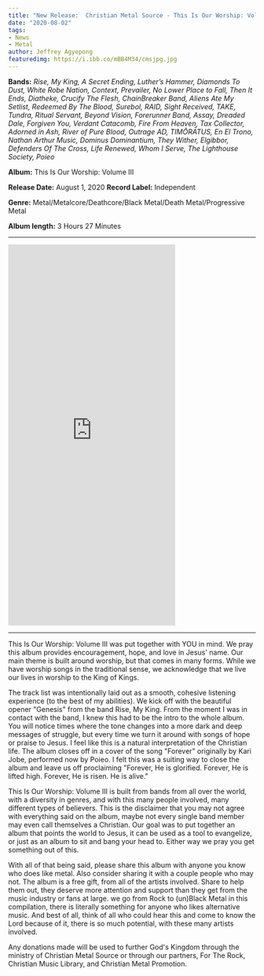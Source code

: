 ```yaml
---
title: "New Release:  Christian Metal Source - This Is Our Worship: Volume III"
date: "2020-08-02"
tags:
- News
- Metal
author: Jeffrey Agyepong
featuredimg: https://i.ibb.co/mBB4M34/cmsjpg.jpg
---
```


**Bands:** _Rise, My King, A Secret Ending, Luther’s Hammer, Diamonds To Dust, White Robe Nation, Context, Prevailer, No Lower Place to Fall, Then It Ends, Diatheke, Crucify The Flesh, ChainBreaker Band, Aliens Ate My Setlist, Redeemed By The Blood, Surebol, RAID, Sight Received, TAKE, Tundra, Ritual Servant, Beyond Vision, Forerunner Band, Assay, Dreaded Dale, Forgiven You, Verdant Catacomb, Fire From Heaven, Tax Collector, Adorned in Ash, River of Pure Blood, Outrage AD, TIMŌRĀTUS, En El Trono, Nathan Arthur Music, Dominus Dominantium, They Wither, Elgibbor, Defenders Of The Cross, Life Renewed, Whom I Serve, The Lighthouse Society, Poieo_

**Album:** This Is Our Worship: Volume III

**Release Date:** August 1, 2020 **Record Label:** Independent

**Genre:** Metal/Metalcore/Deathcore/Black Metal/Death Metal/Progressive Metal 

**Album length:** 3 Hours 27 Minutes

<hr>

<iframe style="border: 0; width: 340px; height: 776px;" src="https://bandcamp.com/EmbeddedPlayer/album=266149645/size=large/bgcol=ffffff/linkcol=0687f5/transparent=true/" seamless><a href="https://christianmetalsource.bandcamp.com/album/this-is-our-worship-volume-iii">This Is Our Worship: Volume III by Various Artists</a></iframe>

<hr>

This Is Our Worship: Volume III was put together with YOU in mind. We pray this album provides encouragement, hope, and love in Jesus' name. Our main theme is built around worship, but that comes in many forms. While we have worship songs in the traditional sense, we acknowledge that we live our lives in worship to the King of Kings.

The track list was intentionally laid out as a smooth, cohesive listening experience (to the best of my abilities). We kick off with the beautiful opener "Genesis" from the band Rise, My King. From the moment I was in contact with the band, I knew this had to be the intro to the whole album. You will notice times where the tone changes into a more dark and deep messages of struggle, but every time we turn it around with songs of hope or praise to Jesus. I feel like this is a natural interpretation of the Christian life. The album closes off in a cover of the song "Forever" originally by Kari Jobe, performed now by Poieo. I felt this was a suiting way to close the album and leave us off proclaiming "Forever, He is glorified. Forever, He is lifted high. Forever, He is risen. He is alive."

This Is Our Worship: Volume III is built from bands from all over the world, with a diversity in genres, and with this many people involved, many different types of believers. This is the disclaimer that you may not agree with everything said on the album, maybe not every single band member may even call themselves a Christian. Our goal was to put together an album that points the world to Jesus, it can be used as a tool to evangelize, or just as an album to sit and bang your head to. Either way we pray you get something out of this.

With all of that being said, please share this album with anyone you know who does like metal. Also consider sharing it with a couple people who may not. The album is a free gift, from all of the artists involved. Share to help them out, they deserve more attention and support than they get from the music industry or fans at large. we go from Rock to (un)Black Metal in this compilation, there is literally something for anyone who likes alternative music. And best of all, think of all who could hear this and come to know the Lord because of it, there is so much potential, with these many artists involved.

Any donations made will be used to further God's Kingdom through the ministry of Christian Metal Source or through our partners, For The Rock, Christian Music Library, and Christian Metal Promotion.

